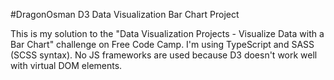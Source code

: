 #DragonOsman D3 Data Visualization Bar Chart Project

This is my solution to the "Data Visualization Projects - Visualize Data with a Bar Chart" challenge on Free Code Camp.  I'm using TypeScript and SASS (SCSS syntax).  No JS frameworks are used because D3 doesn't work well with virtual DOM elements.